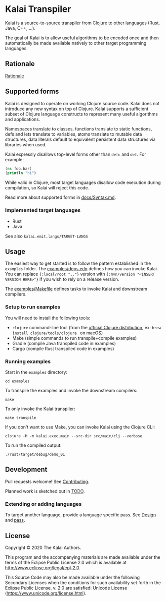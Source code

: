 # Kalai Transpiler

Kalai is a source-to-source transpiler from Clojure to other languages (Rust, Java, C++, ...).

The goal of Kalai is to allow useful algorithms to be encoded once and then automatically be made available natively to other target programming languages.

## Rationale

[Rationale](./docs/Rationale.md)

## Supported forms

Kalai is designed to operate on working Clojure source code.
Kalai does not introduce any new syntax on top of Clojure.
Kalai supports a sufficient subset of Clojure language constructs to represent many useful algorithms and applications.

Namespaces translate to classes,
functions translate to static functions,
defs and lets translate to variables,
atoms translate to mutable data structures,
data literals default to equivalent persistent data structures via libraries when used.

Kalai expressly disallows top-level forms other than `defn` and `def`.
For example:

```clojure
(ns foo.bar)
(println "hi")
```

While valid in Clojure,
most target languages disallow code execution during compilation,
so Kalai will reject this code.

Read more about supported forms in [docs/Syntax.md](./docs/Syntax.md).

### Implemented target languages

- Rust
- Java

See also `kalai.emit.langs/TARGET-LANGS`

## Usage

The easiest way to get started is to follow the pattern established in the `examples` folder.
The [examples/deps.edn](./examples/deps.edn) defines how you can invoke Kalai.
You can replace `{:local/root ".."}` version with `{:mvn/version "<INSERT VERSION HERE>"}` if you wish to rely on a release version.

The [examples/Makefile](./examples/Makefile) defines tasks to invoke Kalai and downstream compilers.

### Setup to run examples

You will need to install the following tools:

- `clojure` command-line tool (from the [official Clojure distribution](https://clojure.org/guides/getting_started), ex: `brew install clojure/tools/clojure
  ` on macOS)
- Make (simple commands to run transpile+compile examples)
- Gradle (compile Java transpiled code in examples)
- Cargo (compile Rust transpiled code in examples)

### Running examples

Start in the `examples` directory:

```
cd examples
```

To transpile the examples and invoke the downstream compilers:

```
make
```

To only invoke the Kalai transpiler:

```
make transpile
```

If you don't want to use Make, you can invoke Kalai using the Clojure CLI:

```
clojure -M -m kalai.exec.main --src-dir src/main/clj --verbose
```

To run the compiled output:

`./rust/target/debug/demo_01`


## Development

Pull requests welcome! See [Contributing](./docs/Contributing.md).

Planned work is sketched out in [TODO](./docs/TODO.md).

### Extending or adding languages

To target another language, provide a language specific pass.
See [Design](docs/Design.md) and [pass](src/kalai/pass).


## License

Copyright © 2020 The Kalai Authors.

This program and the accompanying materials are made available under the
terms of the Eclipse Public License 2.0 which is available at
http://www.eclipse.org/legal/epl-2.0.

This Source Code may also be made available under the following Secondary
Licenses when the conditions for such availability set forth in the Eclipse
Public License, v. 2.0 are satisfied: Unicode License (https://www.unicode.org/license.html).
